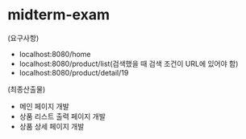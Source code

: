 # midterm-exam

(요구사항)
- localhost:8080/home
- localhost:8080/product/list(검색했을 때 검색 조건이 URL에 있어야 함)
- localhost:8080/product/detail/19

(최종산출물)
- 메인 페이지 개발
- 상품 리스트 출력 페이지 개발
- 상품 상세 페이지 개발
